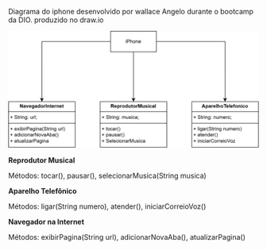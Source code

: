 Diagrama do iphone desenvolvido por wallace Angelo durante o bootcamp da DIO.
produzido no draw.io

![Diagrama](DiagramaIphone.drawio.png)

**Reprodutor Musical**

Métodos: tocar(), pausar(), selecionarMusica(String musica)

**Aparelho Telefônico**

Métodos: ligar(String numero), atender(), iniciarCorreioVoz()

**Navegador na Internet**

Métodos: exibirPagina(String url), adicionarNovaAba(), atualizarPagina()